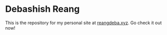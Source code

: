 # Debashish Reang
This is the repository for my personal site at [reangdeba.xyz](https://reangdeba.xyz). Go check it out now!
